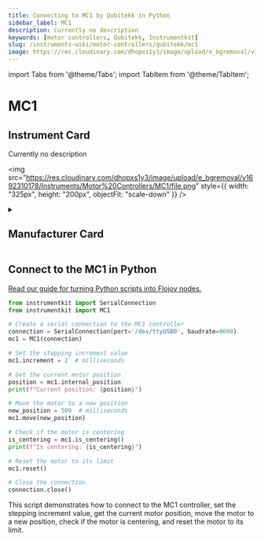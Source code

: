 ```yaml
---
title: Connecting to MC1 by Qubitekk in Python
sidebar_label: MC1
description: Currently no description
keywords: [motor controllers, Qubitekk, Instrumentkit]
slug: /instruments-wiki/motor-controllers/qubitekk/mc1
image: https://res.cloudinary.com/dhopxs1y3/image/upload/e_bgremoval/v1692310178/Instruments/Motor%20Controllers/MC1/file.png
---
```


import Tabs from '@theme/Tabs';
import TabItem from '@theme/TabItem';

# MC1

## Instrument Card

<div className="flex">

<div>

Currently no description

</div>

<img src="https://res.cloudinary.com/dhopxs1y3/image/upload/e_bgremoval/v1692310178/Instruments/Motor%20Controllers/MC1/file.png" style={{ width: "325px", height: "200px", objectFit: "scale-down" }} />

</div>

<details>
<summary><h2>Manufacturer Card</h2></summary>

<img src="https://res.cloudinary.com/dhopxs1y3/image/upload/e_bgremoval/v1692125997/Instruments/Vendor%20Logos/Qubitekk.png" style={{ width: "100%", height: "170px",objectFit: "scale-down" }} />

Qubitekk provides reliable products for generating, preparing, distributing, detecting, correlating and storing photonic qubits. The hardware that is needed to strengthen American leadership in quantum computing, communications, and sensing solutions is being developed and manufactured in San Diego County, CA. <a href="https://qubitekk.com/">Website</a>.

<ul>
  <li>Headquarters: Vista, California, United States</li>
  <li>Yearly Revenue (millions, USD): 5.0</li>
</ul>
</details>

## Connect to the MC1 in Python

[Read our guide for turning Python scripts into Flojoy nodes.](https://docs.flojoy.ai/custom-nodes/creating-custom-node/)
<Tabs>
<TabItem value="Instrumentkit" label="Instrumentkit">


```python
from instrumentkit import SerialConnection
from instrumentkit import MC1

# Create a serial connection to the MC1 controller
connection = SerialConnection(port='/dev/ttyUSB0', baudrate=9600)
mc1 = MC1(connection)

# Set the stepping increment value
mc1.increment = 2  # milliseconds

# Get the current motor position
position = mc1.internal_position
print(f"Current position: {position}")

# Move the motor to a new position
new_position = 500  # milliseconds
mc1.move(new_position)

# Check if the motor is centering
is_centering = mc1.is_centering()
print(f"Is centering: {is_centering}")

# Reset the motor to its limit
mc1.reset()

# Close the connection
connection.close()
```

This script demonstrates how to connect to the MC1 controller, set the stepping increment value, get the current motor position, move the motor to a new position, check if the motor is centering, and reset the motor to its limit.

</TabItem>
</Tabs>